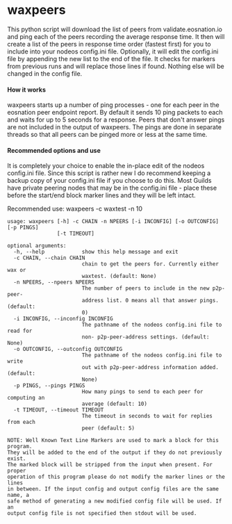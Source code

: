 # waxpeers
This python script will download the list of peers from validate.eosnation.io and ping each of the peers recording the average
response time.  It then will create a list of the peers in response time order (fastest first) for you to include into your
nodeos config.ini file.  Optionally, it will edit the config.ini file by appending the new list to the end of the file.
It checks for markers from previous runs and will replace those lines if found.  Nothing else will be changed in the config file.
#### How it works
waxpeers starts up a number of ping processes - one for each peer in the eosnation peer endpoint report.  By default it sends 10 ping
packets to each and waits for up to 5 seconds for a response.  Peers that don't answer pings are not included in the output of waxpeers.
The pings are done in separate threads so that all peers can be pinged more or less at the same time.
#### Recommended options and use
It is completely your choice to enable the in-place edit of the nodeos config.ini file.  Since this script is rather new I
do recommend keeping a backup copy of your config.ini file if you choose to do this.
Most Guilds have private peering nodes that may be in the config.ini file - place these before the start/end block marker lines
and they will be left intact.

Recommended use:  waxpeers -c waxtest -n 10

```
usage: waxpeers [-h] -c CHAIN -n NPEERS [-i INCONFIG] [-o OUTCONFIG] [-p PINGS]
                [-t TIMEOUT]

optional arguments:
  -h, --help            show this help message and exit
  -c CHAIN, --chain CHAIN
                        chain to get the peers for. Currently either wax or
                        waxtest. (default: None)
  -n NPEERS, --npeers NPEERS
                        The number of peers to include in the new p2p-peer-
                        address list. 0 means all that answer pings. (default:
                        0)
  -i INCONFIG, --inconfig INCONFIG
                        The pathname of the nodeos config.ini file to read for
                        non- p2p-peer-address settings. (default: None)
  -o OUTCONFIG, --outconfig OUTCONFIG
                        The pathname of the nodeos config.ini file to write
                        out with p2p-peer-address information added. (default:
                        None)
  -p PINGS, --pings PINGS
                        How many pings to send to each peer for computing an
                        average (default: 10)
  -t TIMEOUT, --timeout TIMEOUT
                        The timeout in seconds to wait for replies from each
                        peer (default: 5)

NOTE: Well Known Text Line Markers are used to mark a block for this program.
They will be added to the end of the output if they do not previously exist.
The marked block will be stripped from the input when present. For proper
operation of this program please do not modify the marker lines or the lines
in between. If the input config and output config files are the same name, a
safe method of generating a new modified config file will be used. If an
output config file is not specified then stdout will be used.
```
